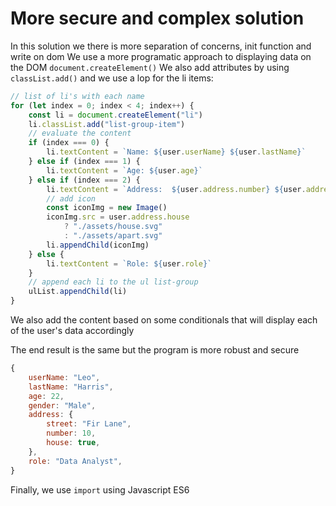 # More secure and complex solution

In this solution we there is more separation of concerns, init function and write on dom
We use a more programatic approach to displaying data on the DOM `document.createElement()`
We also add attributes by using `classList.add()` and we use a lop for the li items:

```javascript
// list of li's with each name
for (let index = 0; index < 4; index++) {
	const li = document.createElement("li")
	li.classList.add("list-group-item")
	// evaluate the content
	if (index === 0) {
		li.textContent = `Name: ${user.userName} ${user.lastName}`
	} else if (index === 1) {
		li.textContent = `Age: ${user.age}`
	} else if (index === 2) {
		li.textContent = `Address:  ${user.address.number} ${user.address.street}`
		// add icon
		const iconImg = new Image()
		iconImg.src = user.address.house
			? "./assets/house.svg"
			: "./assets/apart.svg"
		li.appendChild(iconImg)
	} else {
		li.textContent = `Role: ${user.role}`
	}
	// append each li to the ul list-group
	ulList.appendChild(li)
}
```

We also add the content based on some conditionals that will display each of the user's data accordingly

The end result is the same but the program is more robust and secure

```javascript
{
    userName: "Leo",
    lastName: "Harris",
    age: 22,
    gender: "Male",
    address: {
        street: "Fir Lane",
        number: 10,
        house: true,
    },
    role: "Data Analyst",
}
```

Finally, we use `import` using Javascript ES6
